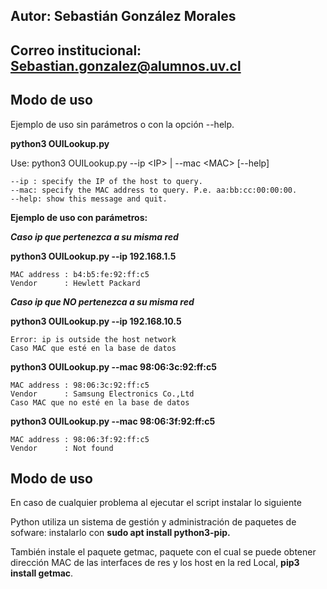 ## Autor: Sebastián González Morales

## Correo institucional: Sebastian.gonzalez@alumnos.uv.cl

## Modo de uso

Ejemplo de uso sin parámetros o con la opción --help.

**python3 OUILookup.py**

Use: python3 OUILookup.py --ip <IP<IP>> | --mac <MAC<MAC>> [--help]
    
    --ip : specify the IP of the host to query.
	--mac: specify the MAC address to query. P.e. aa:bb:cc:00:00:00.
	--help: show this message and quit.

**Ejemplo de uso con parámetros:**

***Caso ip que pertenezca a su misma red***

**python3 OUILookup.py --ip 192.168.1.5**

    MAC address : b4:b5:fe:92:ff:c5
    Vendor      : Hewlett Packard

***Caso ip que NO pertenezca a su misma red***

**python3 OUILookup.py --ip 192.168.10.5**

    Error: ip is outside the host network
    Caso MAC que esté en la base de datos

**python3 OUILookup.py --mac 98:06:3c:92:ff:c5**

    MAC address : 98:06:3c:92:ff:c5
    Vendor      : Samsung Electronics Co.,Ltd
    Caso MAC que no esté en la base de datos

**python3 OUILookup.py --mac 98:06:3f:92:ff:c5**
    
    MAC address : 98:06:3f:92:ff:c5
    Vendor      : Not found

## Modo de uso

En caso de cualquier problema al ejecutar el script instalar lo siguiente

Python utiliza un sistema de gestión y administración de paquetes de sofware:  instalarlo con **sudo apt install python3-pip.** 

También instale el paquete getmac, paquete con el cual se puede obtener dirección MAC de las interfaces de res y los host en la red Local,  **pip3 install getmac**.